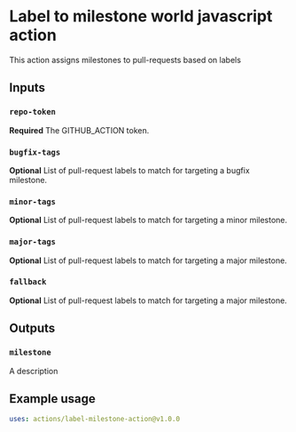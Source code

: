 # Label to milestone world javascript action

This action assigns milestones to pull-requests based on labels

## Inputs

### `repo-token`

**Required** The GITHUB_ACTION token.

### `bugfix-tags`

**Optional** List of pull-request labels to match for targeting a bugfix milestone.

### `minor-tags`

**Optional** List of pull-request labels to match for targeting a minor milestone.

### `major-tags`

**Optional** List of pull-request labels to match for targeting a major milestone.

### `fallback`

**Optional** List of pull-request labels to match for targeting a major milestone.

## Outputs

### `milestone`

A description

## Example usage

```yaml
uses: actions/label-milestone-action@v1.0.0
```

